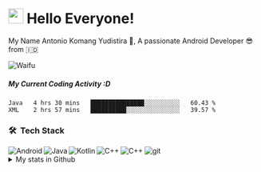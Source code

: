 <h1><img src="https://emojis.slackmojis.com/emojis/images/1531849430/4246/blob-sunglasses.gif?1531849430" width="30"/> Hello Everyone!</h1>

My Name Antonio Komang Yudistira :slightly_smiling_face:, A passionate Android Developer 😎 from :indonesia:

![Waifu](https://media.tenor.com/images/65c7440150143f89acf1c29bd31d26c1/tenor.gif)

##### My Current Coding Activity :D
<!--START_SECTION:waka-->
```text
Java   4 hrs 30 mins   ███████████████░░░░░░░░░░   60.43 % 
XML    2 hrs 57 mins   ██████████░░░░░░░░░░░░░░░   39.57 % 
```
<!--END_SECTION:waka-->


### 🛠 &nbsp;Tech Stack
<img align="left" alt="Android"  src="https://img.shields.io/badge/-Android-3DDC84?style=flat-square&logo=android&logoColor=white"/>
<img align="left" alt="Java"  src="https://img.shields.io/badge/-Java-007396?style=flat-square&logo=java&logoColor=white"/>
<img align="left" alt="Kotlin"  src="https://img.shields.io/badge/-Kotlin-0095D5?style=flat-square&logo=kotlin&logoColor=white"/>
<img align="left" alt="C++"  src="https://img.shields.io/badge/-Google_Cloud_Platform-1a73e8?style=flat-square&logo=google-cloud&logoColor=white"/>
<img align="left" alt="C++"  src="https://img.shields.io/badge/-Firebase-ffca28?style=flat-square&logo=firebase&logoColor=white"/>
<img alt="git" src="https://img.shields.io/badge/-Git-F05032?style=flat-square&logo=git&logoColor=white" />

<details>
  <summary>My stats in Github</summary>
  <br>
  <img src="https://github-readme-stats.vercel.app/api?username=komangss&show_icons=true">
  <img src="https://github-profile-trophy.vercel.app/?username=komangss">
  <hr>
  <p align="left"><img align="left" src="https://github-readme-stats.vercel.app/api/top-langs?username=komangss&show_icons=true&locale=en&layout=compact&theme=radical" alt="vaulstein" /></p>
 <p><img align="center" src="https://github-readme-streak-stats.herokuapp.com/?user=komangss&theme=radical" alt="komangss" /></p> 

![GitHub Activity Graph](https://activity-graph.herokuapp.com/graph?username=komangss&bg_color=000000&color=4fff67&line=4fff67&point=ffffff&area=true&hide_border=true)  
</details>
